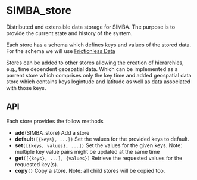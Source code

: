 # SIMBA_store
Distributed and extensible data storage for SIMBA. The purpose is to provide the current state and history of the system. 

Each store has a schema which defines keys and values of the stored data. For the schema we will use [Frictionless Data](https://github.com/frictionlessdata/specs)

Stores can be added to other stores allowing the creation of hierarchies, e.g., time dependent geospatial data. Which can be implemented as a parrent store which comprises only the key time and added geospatial data store which contains keys logintude and latitude as well as data associated with those keys.

## API
Each store provides the follow methods
* __add__(SIMBA_store) Add a store
* __default__`([{keys}, ...])` Set the values for the provided keys to default.
* __set__`([{keys, values}, ...])` Set the values for the given keys. Note: multiple key value pairs might be updated at the same time
* __get__`([{keys}, ...], {values})` Retrieve the requested values for the requested key(s).
* __copy__`()` Copy a store. Note: all child stores will be copied too.
